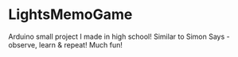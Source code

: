# LightsMemoGame
Arduino small project I made in high school! Similar to Simon Says - observe, learn &amp; repeat! Much fun!
